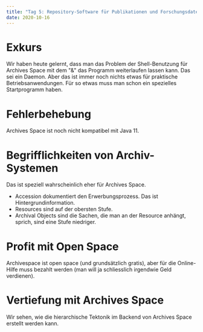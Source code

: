 ```yaml
---
title: "Tag 5: Repository-Software für Publikationen und Forschungsdaten"
date: 2020-10-16
---
```


# Exkurs
Wir haben heute gelernt, dass man das Problem der Shell-Benutzung für Archives Space mit dem "&" das Programm weiterlaufen lassen kann. Das sei ein Daemon. Aber das ist immer noch nichts etwas für praktische Betriebsanwendungen. Für so etwas muss man schon ein spezielles Startprogramm haben. 

# Fehlerbehebung
Archives Space ist noch nicht kompatibel mit Java 11. 

# Begrifflichkeiten von Archiv-Systemen 
Das ist speziell wahrscheinlich eher für Archives Space. 
+ Accession dokumentiert den Erwerbungsprozess. Das ist Hintergrundinformation. 
+ Resources sind auf der obersten Stufe. 
+ Archival Objects sind die Sachen, die man an der Resource anhängt, sprich, sind eine Stufe niedriger. 

# Profit mit Open Space 
Archivespace ist open space (und grundsätzlich gratis), aber für die Online-Hilfe muss bezahlt werden (man will ja schliesslich irgendwie Geld verdienen). 

# Vertiefung mit Archives Space
Wir sehen, wie die hierarchische Tektonik im Backend von Archives Space erstellt werden kann. 
 


